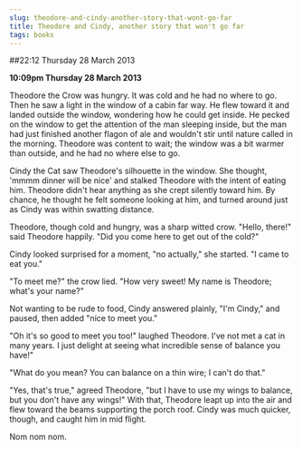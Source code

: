 ```yaml
---
slug: theodore-and-cindy-another-story-that-wont-go-far
title: Theodore and Cindy, another story that won't go far
tags: books
---
```


##22:12 Thursday 28 March 2013

**10:09pm Thursday 28 March 2013**

Theodore the Crow was hungry. It was cold and he had no where to go.
Then he saw a light in the window of a cabin far way. He flew toward
it and landed outside the window, wondering how he could get inside.
He pecked on the window to get the attention of the man sleeping
inside, but the man had just finished another flagon of ale and
wouldn't stir until nature called in the morning. Theodore was
content to wait; the window was a bit warmer than outside, and he had
no where else to go.

Cindy the Cat saw Theodore's silhouette in the window. She thought,
'mmmm dinner will be nice' and stalked Theodore with the intent of
eating him. Theodore didn't hear anything as she crept silently
toward him. By chance, he thought he felt someone looking at him, and
turned around just as Cindy was within swatting distance.

Theodore, though cold and hungry, was a sharp witted crow. "Hello,
there!" said Theodore happily. "Did you come here to get out of the
cold?"

Cindy looked surprised for a moment, "no actually," she started. "I
came to eat you."

"To meet me?" the crow lied. "How very sweet! My name is Theodore; what's
your name?"

Not wanting to be rude to food, Cindy answered plainly, "I'm Cindy," and
paused, then added "nice to meet you."

"Oh it's so good to meet you too!" laughed Theodore. I've not met a
cat in many years. I just delight at seeing what incredible sense of
balance you have!"

"What do you mean? You can balance on a thin wire; I can't do that."

"Yes, that's true," agreed Theodore, "but I have to use my wings to
balance, but you don't have any wings!" With that, Theodore leapt up
into the air and flew toward the beams supporting the porch roof.
Cindy was much quicker, though, and caught him in mid flight.

Nom nom nom.
